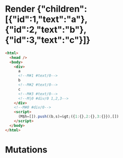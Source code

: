 # Render {"children":[{"id":1,"text":"a"},{"id":2,"text":"b"},{"id":3,"text":"c"}]}
```html
<html>
  <head />
  <body>
    <div>
      a
      <!--M#1 #text/0-->
      b
      <!--M#2 #text/0-->
      c
      <!--M#3 #text/0-->
      <!--M|0 #div/0 1,2,3-->
    </div>
    <!--M#0 #div/0-->
    <script>
      (M$h=[]).push((b,s)=&gt;({1:{},2:{},3:{}}),[])
    </script>
  </body>
</html>
```

# Mutations
```

```